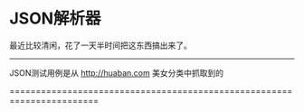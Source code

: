 JSON解析器
=====

最近比较清闲，花了一天半时间把这东西搞出来了。

-------------------------------------
JSON测试用例是从 http://huaban.com 美女分类中抓取到的 


=======================================================================
